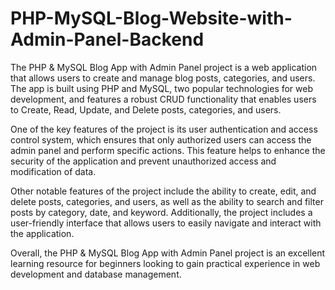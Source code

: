 # PHP-MySQL-Blog-Website-with-Admin-Panel-Backend

The PHP & MySQL Blog App with Admin Panel project is a web application that allows users to create and manage blog posts, categories, and users. The app is built using PHP and MySQL, two popular technologies for web development, and features a robust CRUD functionality that enables users to Create, Read, Update, and Delete posts, categories, and users.


One of the key features of the project is its user authentication and access control system, which ensures that only authorized users can access the admin panel and perform specific actions. This feature helps to enhance the security of the application and prevent unauthorized access and modification of data.

Other notable features of the project include the ability to create, edit, and delete posts, categories, and users, as well as the ability to search and filter posts by category, date, and keyword. Additionally, the project includes a user-friendly interface that allows users to easily navigate and interact with the application.

Overall, the PHP & MySQL Blog App with Admin Panel project is an excellent learning resource for beginners looking to gain practical experience in web development and database management.
